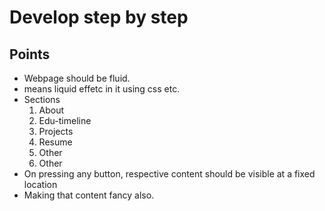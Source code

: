 # Develop step by step

## Points
- Webpage should be fluid.
- means liquid effetc in it using css etc.
- Sections
  1. About
  2. Edu-timeline
  3. Projects
  4. Resume
  5. Other  
  6. Other  
- On pressing any button, respective content should be visible at a fixed location
- Making that content fancy also.

